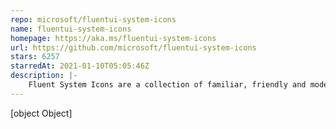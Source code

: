 ```yaml
---
repo: microsoft/fluentui-system-icons
name: fluentui-system-icons
homepage: https://aka.ms/fluentui-system-icons
url: https://github.com/microsoft/fluentui-system-icons
stars: 6257
starredAt: 2021-01-10T05:05:46Z
description: |-
    Fluent System Icons are a collection of familiar, friendly and modern icons from Microsoft.
---
```


[object Object]
